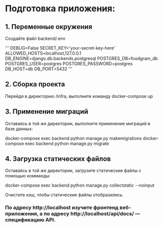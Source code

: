 # Подготовка приложения:

## 1. Переменные окружения

Создайте файл backend/.env

'''
DEBUG=False
SECRET_KEY='your-secret-key-here'
ALLOWED_HOSTS=localhost,127.0.0.1
DB_ENGINE=django.db.backends.postgresql
POSTGRES_DB=foodgram_db
POSTGRES_USER=postgres
POSTGRES_PASSWORD=postgres
DB_HOST=db
DB_PORT=5432
'''

## 2. Сборка проекта

Перейдя в директорию /infra, выполните команду docker-compose up

## 3. Применение миграций

Оставаясь в той же директории, выполните применение миграций в базе данных:

docker-compose exec backend python manage.py makemigrations
docker-compose exec backend python manage.py migrate

## 4. Загрузка статических файлов

Оставаясь в той же директории, загрузите статические файлы с помощью комманды:

docker-compose exec backend python manage.py collectstatic --noinput

Очистите кэш, чтобы статические файлы отобразились.

### По адресу http://localhost изучите фронтенд веб-приложения, а по адресу http://localhost/api/docs/ — спецификацию API.


